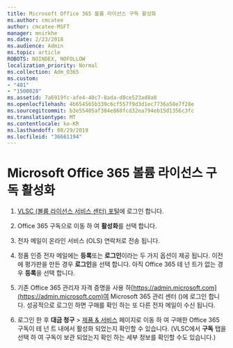 ```yaml
---
title: Microsoft Office 365 볼륨 라이선스 구독 활성화
ms.author: cmcatee
author: cmcatee-MSFT
manager: mnirkhe
ms.date: 2/23/2018
ms.audience: Admin
ms.topic: article
ROBOTS: NOINDEX, NOFOLLOW
localization_priority: Normal
ms.collection: Adm_O365
ms.custom:
- "481"
- "1500028"
ms.assetid: 7a6919fc-afe4-40c7-8ada-d8ce523ad8a8
ms.openlocfilehash: 4b654565b339c6cf557f9d3d1ec7736a58e7f28e
ms.sourcegitcommit: b3e55405af384e868fcd32ea794eb15d1356c3fc
ms.translationtype: MT
ms.contentlocale: ko-KR
ms.lasthandoff: 08/29/2019
ms.locfileid: "36661194"
---
```

# <a name="activating-a-microsoft-office-365-volume-license-subscription"></a>Microsoft Office 365 볼륨 라이선스 구독 활성화

1. [VLSC (볼륨 라이선스 서비스 센터) 포털](http://go.microsoft.com/fwlink/p/?LinkId=329762)에 로그인 합니다.

2. Office 365 구독으로 이동 하 여 **활성화**를 선택 합니다.

3. 전자 메일이 온라인 서비스 (OLS) 연락처로 전송 됩니다.

4. 정품 인증 전자 메일에는 **등록**또는 **로그인**이라는 두 가지 옵션이 제공 됩니다. 이전에 평가판을 만든 경우 **로그인**을 선택 합니다. 아직 Office 365 테 넌 트가 없는 경우 **등록**을 선택 합니다.

5. 기존 Office 365 관리자 자격 증명을 사용 하[https://admin.microsoft.com](https://admin.microsoft.com)여 Microsoft 365 관리 센터 ()에 로그인 합니다. 성공적으로 로그인 하면 구매를 확인 하는 또 다른 전자 메일이 수신 됩니다.

6. 로그인 한 후 **대금 청구** \> [제품 & 서비스](https://go.microsoft.com/fwlink/p/?linkid=842054) 페이지로 이동 하 여 구매한 Office 365 구독이 테 넌 트 내에서 활성화 되었는지 확인할 수 있습니다. (VLSC에서 **구독** 탭을 선택 하 여 구독이 보관 되었는지 확인 하는 세부 정보를 확인할 수도 있습니다.)
